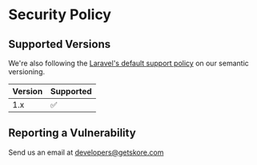 # Security Policy

## Supported Versions

We're also following the [Laravel's default support policy](https://laravel.com/docs/master/releases#support-policy) on our semantic versioning.

| Version | Supported          |
| ------- | ------------------ |
| 1.x     | :white_check_mark: |

## Reporting a Vulnerability

Send us an email at developers@getskore.com
